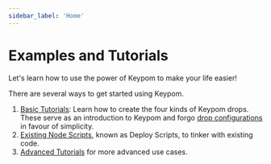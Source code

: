 ```yaml
---
sidebar_label: 'Home'
---
```

# Examples and Tutorials
Let's learn how to use the power of Keypom to make your life easier!

There are several ways to get started using Keypom.  

1) [Basic Tutorials](Basics/simple-drops.md): Learn how to create the four kinds of Keypom drops. These serve as an introduction to Keypom and forgo [drop configurations](../Concepts/Keypom%20Protocol/Github%20Readme/Types%20of%20Drops/customization-homepage.md) in favour of simplicity.    
2) [Existing Node Scripts](Basics/getting-started.md#deploy-scripts), known as Deploy Scripts, to tinker with existing code.  
3) [Advanced Tutorials](../Tutorials/Advanced/ticketing/concept.md) for more advanced use cases.  
